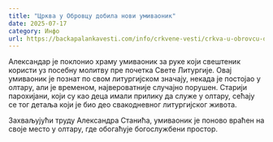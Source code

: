 ```yaml
---
title: "Црква у Обровцу добила нови умиваоник"
date: 2025-07-17
category: Инфо
url: https://backapalankavesti.com/info/crkvene-vesti/crkva-u-obrovcu-dobila-novi-umivaonik/
---
```


Александар је поклонио храму умиваоник за руке који свештеник користи уз посебну молитву пре почетка Свете Литургије. Овај умиваоник је познат по свом литургијском значају, некада је постојао у олтару, али је временом, највероватније случајно порушен. Старији парохијани, који су као деца имали прилику да служе у олтару, сећају се тог детаља који је био део свакодневног литургијског живота.

Захваљујући труду Александра Станића, умиваоник је поново враћен на своје место у олтару, где обогаћује богослужбени простор.
